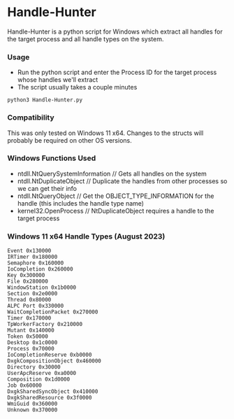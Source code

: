 # Handle-Hunter

Handle-Hunter is a python script for Windows which extract all handles for the target process and all handle types on the system.

### Usage

* Run the python script and enter the Process ID for the target process whose handles we'll extract
* The script usually takes a couple minutes
  
```
python3 Handle-Hunter.py
```

### Compatibility

This was only tested on Windows 11 x64. Changes to the structs will probably be required on other OS versions.

### Windows Functions Used

* ntdll.NtQuerySystemInformation  // Gets all handles on the system
* ntdll.NtDuplicateObject  // Duplicate the handles from other processes so we can get their info
* ntdll.NtQueryObject  // Get the OBJECT_TYPE_INFORMATION for the handle (this includes the handle type name)
* kernel32.OpenProcess  // NtDuplicateObject requires a handle to the target process

### Windows 11 x64 Handle Types (August 2023)

```
Event 0x130000
IRTimer 0x180000
Semaphore 0x160000
IoCompletion 0x260000
Key 0x300000
File 0x280000
WindowStation 0x1b0000
Section 0x2e0000
Thread 0x80000
ALPC Port 0x330000
WaitCompletionPacket 0x270000
Timer 0x170000
TpWorkerFactory 0x210000
Mutant 0x140000
Token 0x50000
Desktop 0x1c0000
Process 0x70000
IoCompletionReserve 0xb0000
DxgkCompositionObject 0x460000
Directory 0x30000
UserApcReserve 0xa0000
Composition 0x1d0000
Job 0x60000
DxgkSharedSyncObject 0x410000
DxgkSharedResource 0x3f0000
WmiGuid 0x360000
Unknown 0x370000
```

